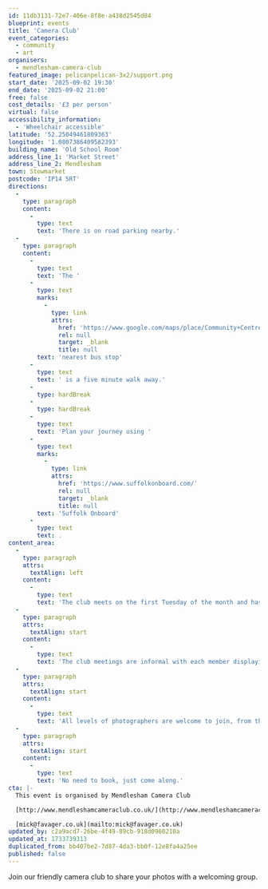 ```yaml
---
id: 11db3131-72e7-406e-8f8e-a438d2545d84
blueprint: events
title: 'Camera Club'
event_categories:
  - community
  - art
organisers:
  - mendlesham-camera-club
featured_image: pelicanpelican-3x2/support.png
start_date: '2025-09-02 19:30'
end_date: '2025-09-02 21:00'
free: false
cost_details: '£3 per person'
virtual: false
accessibility_information:
  - 'Wheelchair accessible'
latitude: '52.25049461809363'
longitude: '1.0807386409582393'
building_name: 'Old School Room'
address_line_1: 'Market Street'
address_line_2: Mendlesham
town: Stowmarket
postcode: 'IP14 5RT'
directions:
  -
    type: paragraph
    content:
      -
        type: text
        text: 'There is on road parking nearby.'
  -
    type: paragraph
    content:
      -
        type: text
        text: 'The '
      -
        type: text
        marks:
          -
            type: link
            attrs:
              href: 'https://www.google.com/maps/place/Community+Centre/@52.248203,1.0765559,17z/data=!4m14!1m7!3m6!1s0x47d9bd4efe841e07:0xcc457f1f40ab49b2!2sMendlesham+Community+Centre!8m2!3d52.248203!4d1.0791308!16s%2Fg%2F11h7z11b7_!3m5!1s0x47d9bc732295f729:0x28dec3f4f648e22e!8m2!3d52.248783!4d1.079833!16s%2Fg%2F1q67rmt4b?entry=ttu&g_ep=EgoyMDI0MTIwNC4wIKXMDSoASAFQAw%3D%3D'
              rel: null
              target: _blank
              title: null
        text: 'nearest bus stop'
      -
        type: text
        text: ' is a five minute walk away.'
      -
        type: hardBreak
      -
        type: hardBreak
      -
        type: text
        text: 'Plan your journey using '
      -
        type: text
        marks:
          -
            type: link
            attrs:
              href: 'https://www.suffolkonboard.com/'
              rel: null
              target: _blank
              title: null
        text: 'Suffolk Onboard'
      -
        type: text
        text: .
content_area:
  -
    type: paragraph
    attrs:
      textAlign: left
    content:
      -
        type: text
        text: 'The club meets on the first Tuesday of the month and has a varied itinery throughout the year guaranteed to inspire photographers of any level and experience.'
  -
    type: paragraph
    attrs:
      textAlign: start
    content:
      -
        type: text
        text: 'The club meetings are informal with each member displaying their photographs based on a monthly theme, followed by a short tuition session led by one of the members. The subjects chosen for the tuition are usually decided by the group, typically arising out of questions raised during meetings.'
  -
    type: paragraph
    attrs:
      textAlign: start
    content:
      -
        type: text
        text: 'All levels of photographers are welcome to join, from the absolute beginner to the expert. Help and guidance is always available to develop your technique and improve your photographs.'
  -
    type: paragraph
    attrs:
      textAlign: start
    content:
      -
        type: text
        text: 'No need to book, just come along.'
cta: |-
  This event is organised by Mendlesham Camera Club

  [http://www.mendleshamcameraclub.co.uk/](http://www.mendleshamcameraclub.co.uk/)

  [mick@favager.co.uk](mailto:mick@favager.co.uk)
updated_by: c2a9acd7-26be-4f49-89cb-918d0960210a
updated_at: 1733739313
duplicated_from: bb407be2-7d87-4da3-bb0f-12e8fa4a25ee
published: false
---
```

Join our friendly camera club to share your photos with a welcoming group.